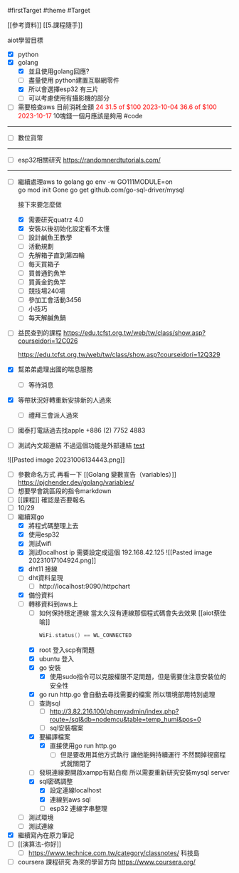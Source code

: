 #firstTarget #theme #Target 

[[參考資料]]
[[5.課程隨手]]

aiot學習目標
- [x] python
- [x] golang
	- [x] 並且使用golang回應?
	- [ ] 盡量使用 python建置互聯網零件
	- [x] 所以會選擇esp32 有三片
	- [ ] 可以考慮使用有攝影機的部分

- [ ] 需要檢查aws 目前消耗金額
<font color=red>24</font>
<font color=red>31.5 of $100 2023-10-04</font>
<font color=red>36.6 of $100 2023-10-17</font>
10塊錢一個月應該是夠用
#code

----------------------
- [ ] 數位貨幣
****

- [ ] esp32相關研究
https://randomnerdtutorials.com/

-------------------


- [ ] 繼續處理aws to golang
	 go env -w GO111MODULE=on      
	 go mod init Gone
	 go get github.com/go-sql-driver/mysql

	接下來要怎麼做
	- [x] 需要研究quatrz 4.0
	- [x] 安裝以後初始化設定看不太懂
	- [ ] 設計鹹魚王教學
	- [ ] 活動規劃
	- [ ] 先解箱子直到第四輪
	- [ ] 每天買箱子
	- [ ] 買普通釣魚竿
	- [ ] 買黃金釣魚竿
	- [ ] 競技場240場
	- [ ] 參加工會活動3456
	- [ ] 小技巧
	- [ ] 每天解鹹魚鍋
- [ ] 益民查到的課程
	https://edu.tcfst.org.tw/web/tw/class/show.asp?courseidori=12C026
	
	https://edu.tcfst.org.tw/web/tw/class/show.asp?courseidori=12Q329

- [x] 幫弟弟處理出國的喘息服務
	- [ ] 等待消息
- [x] 等帶狀況好轉重新安排新的人過來
	- [ ] 禮拜三會派人過來
- [ ] 國泰打電話過去找apple
	+886 (2) 7752 4883
- [ ] 測試內文超連結 不過這個功能是外部連結
[test](#Target )

![[Pasted image 20231006134443.png]]

- [ ] 參數命名方式
	再看一下
	[[Golang 變數宣告（variables）]]
	https://pjchender.dev/golang/variables/
- [ ] 想要學會跳區段的指令markdown
- [ ] [[課程]] 確認是否要報名
- [ ] 10/29
- [ ] 繼續寫go
	- [x] 將程式碼整理上去
	- [x] 使用esp32
	- [x] 測試wifi
	- [x] 測試localhost
		ip 需要設定成這個 192.168.42.125 
		![[Pasted image 20231017104924.png]]
	- [x] dht11 接線
	- [ ] dht資料呈現
		- [ ] http://localhost:9090/httpchart
	- [x] 備份資料
	- [ ] 轉移資料到aws上
		- [ ] 如何保持穩定連線 當太久沒有連線那個程式碼會失去效果
			[[aiot蔡佳喻]]
			```c
			WiFi.status() == WL_CONNECTED
			```
		- [x] root 登入scp有問題
		- [x] ubuntu 登入
		- [x] go 安裝
			- [x] 使用sudo指令可以克服權限不足問題，但是需要住注意安裝位的安全性
		- [x] go run http.go 會自動去尋找需要的檔案 所以環境部用特別處理
		- [ ] 查詢sql
			- [ ] http://3.82.216.100/phpmyadmin/index.php?route=/sql&db=nodemcu&table=temp_humi&pos=0
			- [ ] sql安裝檔案
		- [x] 要編譯檔案
			- [x] 直接使用go run http.go
				- [ ] 但是要改用其他方式執行
					讓他能夠持續運行
					不然關掉視窗程式就關閉了
		- [ ] 發現連線要開啟xampp有點白痴 所以需要重新研究安裝mysql server
		- [x] sql密碼調整
			- [x] 設定連線localhost 
			- [x] 連線到aws sql
			- [ ] esp32 連線字串整理
	- [ ] 測試環境
	- [ ] 測試連線
- [x] 繼續寫內在原力筆記
- [ ] [[演算法-你好]]
	- [ ] https://www.technice.com.tw/category/classnotes/ 科技島
- [ ] coursera 課程研究 
	為來的學習方向
	https://www.coursera.org/ 
